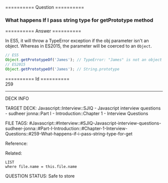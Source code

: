 ========== Question ==========  

### What happens If I pass string type for getPrototype method  

========== Answer ==========  

In ES5, it will throw a TypeError exception if the obj parameter isn't an object. Whereas in ES2015, the parameter will be coerced to an `Object`.

```javascript
// ES5
Object.getPrototypeOf('James'); // TypeError: "James" is not an object
// ES2015
Object.getPrototypeOf('James'); // String.prototype
```

========== Id ==========  
259

---

DECK INFO

TARGET DECK: Javascript::Interview::SJIQ - Javascript interview questions - sudheer jonna::Part I - Introduction::Chapter 1 - Interview Questions

FILE TAGS: #Javascript::#Interview::#SJIQ-Javascript-interview-questions-sudheer-jonna::#Part-I-Introduction::#Chapter-1-Interview-Questions::#259-What-happens-if-i-pass-string-type-for-get

Reference:

Related:

```dataview
LIST
where file.name = this.file.name
```

QUESTION STATUS: Safe to store
